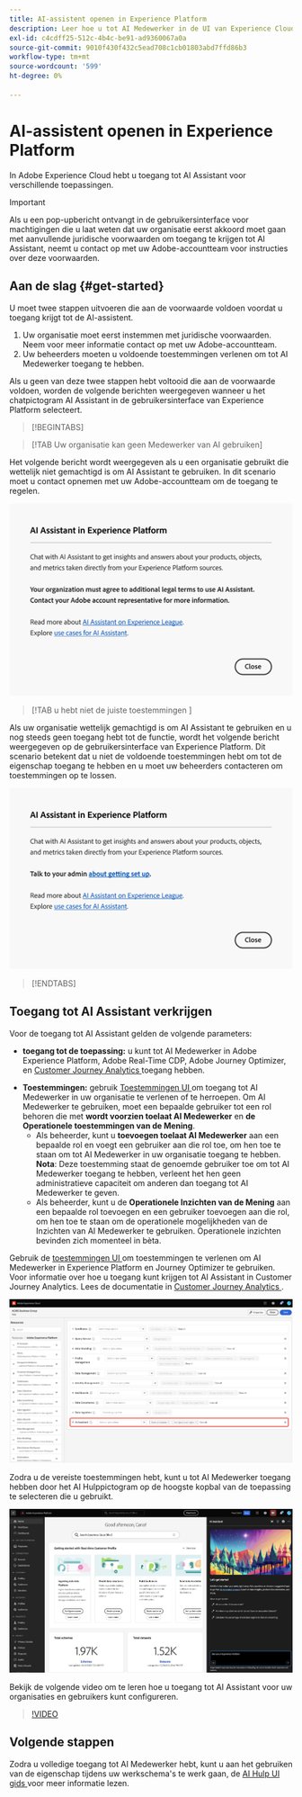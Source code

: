 ```yaml
---
title: AI-assistent openen in Experience Platform
description: Leer hoe u tot AI Medewerker in de UI van Experience Cloud kunt toegang hebben.
exl-id: c4cdff25-512c-4b4c-be91-ad9360067a0a
source-git-commit: 9010f430f432c5ead708c1cb01803abd7ffd86b3
workflow-type: tm+mt
source-wordcount: '599'
ht-degree: 0%

---
```


# AI-assistent openen in Experience Platform

In Adobe Experience Cloud hebt u toegang tot AI Assistant voor verschillende toepassingen.

>[!IMPORTANT]
>
>Als u een pop-upbericht ontvangt in de gebruikersinterface voor machtigingen die u laat weten dat uw organisatie eerst akkoord moet gaan met aanvullende juridische voorwaarden om toegang te krijgen tot AI Assistant, neemt u contact op met uw Adobe-accountteam voor instructies over deze voorwaarden.

## Aan de slag {#get-started}

U moet twee stappen uitvoeren die aan de voorwaarde voldoen voordat u toegang krijgt tot de AI-assistent.

1. Uw organisatie moet eerst instemmen met juridische voorwaarden. Neem voor meer informatie contact op met uw Adobe-accountteam.
2. Uw beheerders moeten u voldoende toestemmingen verlenen om tot AI Medewerker toegang te hebben.

Als u geen van deze twee stappen hebt voltooid die aan de voorwaarde voldoen, worden de volgende berichten weergegeven wanneer u het chatpictogram AI Assistant in de gebruikersinterface van Experience Platform selecteert.

>[!BEGINTABS]

>[!TAB Uw organisatie kan geen Medewerker van AI  gebruiken]

Het volgende bericht wordt weergegeven als u een organisatie gebruikt die wettelijk niet gemachtigd is om AI Assistant te gebruiken. In dit scenario moet u contact opnemen met uw Adobe-accountteam om de toegang te regelen.

![ het pop-up bericht dat op Experience Platform UI verschijnt als de organisatie geen Medewerker AI kan gebruiken.](./images/access/modal-one.png)

>[!TAB  u hebt niet de juiste toestemmingen ]

Als uw organisatie wettelijk gemachtigd is om AI Assistant te gebruiken en u nog steeds geen toegang hebt tot de functie, wordt het volgende bericht weergegeven op de gebruikersinterface van Experience Platform. Dit scenario betekent dat u niet de voldoende toestemmingen hebt om tot de eigenschap toegang te hebben en u moet uw beheerders contacteren om toestemmingen op te lossen.

![ het pop-up bericht dat op Experience Platform UI verschijnt als u niet de noodzakelijke toestemmingen voor AI Medewerker hebt.](./images/access/modal-two.png)

>[!ENDTABS]

## Toegang tot AI Assistant verkrijgen

Voor de toegang tot AI Assistant gelden de volgende parameters:

* **toegang tot de toepassing:** u kunt tot AI Medewerker in Adobe Experience Platform, Adobe Real-Time CDP, Adobe Journey Optimizer, en [ Customer Journey Analytics ](https://experienceleague.adobe.com/nl/docs/analytics-platform/using/ai-assistant) toegang hebben.
<!-- * **Contractual access:** Your company must agree to certain [!DNL GenAI]-related legal terms before your organization can use AI Assistant. Contact your organization's administrator or your Adobe Account Team if you are not able to access AI Assistant.  -->
* **Toestemmingen:** gebruik [ Toestemmingen UI ](../access-control/abac/ui/permissions.md) om toegang tot AI Medewerker in uw organisatie te verlenen of te herroepen. Om AI Medewerker te gebruiken, moet een bepaalde gebruiker tot een rol behoren die met **wordt voorzien toelaat AI Medewerker** en **de Operationele toestemmingen van de Mening**.
   * Als beheerder, kunt u **toevoegen toelaat AI Medewerker** aan een bepaalde rol en voegt een gebruiker aan die rol toe, om hen toe te staan om tot AI Medewerker in uw organisatie toegang te hebben. **Nota**: Deze toestemming staat de genoemde gebruiker toe om tot AI Medewerker toegang te hebben, verleent het hen geen administratieve capaciteit om anderen dan toegang tot AI Medewerker te geven.
   * Als beheerder, kunt u de **Operationele Inzichten van de Mening** aan een bepaalde rol toevoegen en een gebruiker toevoegen aan die rol, om hen toe te staan om de operationele mogelijkheden van de Inzichten van AI Medewerker te gebruiken. Operationele inzichten bevinden zich momenteel in bèta.

Gebruik de [ toestemmingen UI ](../access-control/abac/ui/roles.md) om toestemmingen te verlenen om AI Medewerker in Experience Platform en Journey Optimizer te gebruiken. Voor informatie over hoe u toegang kunt krijgen tot AI Assistant in Customer Journey Analytics. Lees de documentatie in [ Customer Journey Analytics ](https://experienceleague.adobe.com/nl/docs/analytics-platform/using/ai-assistant).

![ de pagina van toestemmingen UI met Enable AI Medewerker en de Toestemmingen van de Inzicht van de Mening Operationele inbegrepen in een bepaalde rol.](./images/access/access-permissions.png)

Zodra u de vereiste toestemmingen hebt, kunt u tot AI Medewerker toegang hebben door het AI Hulppictogram op de hoogste kopbal van de toepassing te selecteren die u gebruikt.

![ AI Medewerker met eerste gebruikerservaring.](./images/access/access-home.png)

Bekijk de volgende video om te leren hoe u toegang tot AI Assistant voor uw organisaties en gebruikers kunt configureren.

>[!VIDEO](https://video.tv.adobe.com/v/3436470/?learn=on)

## Volgende stappen

Zodra u volledige toegang tot AI Medewerker hebt, kunt u aan het gebruiken van de eigenschap tijdens uw werkschema&#39;s te werk gaan, de [ AI Hulp UI gids ](./ui-guide.md) voor meer informatie lezen.
